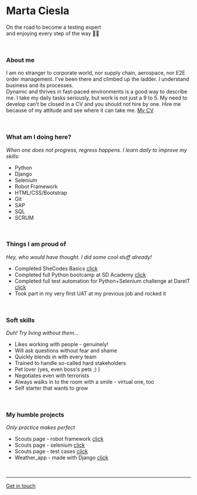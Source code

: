 
# Marta Ciesla
On the road to become a testing expert  
and enjoying every step of the way 👩‍💻

<br>

### About me
I am no stranger to corporate world, nor supply chain, aerospace, nor E2E order management. I've been there and climbed up the ladder. I understand business and its processes.<br>
Dynamic and thrives in fast-paced environments is a good way to describe me. I take my daily tasks seriously, but work is not just a 9 to 5. My need to develop can't be closed in a CV and you should not hire by one. Hire me because of my attitude and see where it can take me.
[My CV](https://github.com/martus89/portfolio/blob/master/files/CV_Marta_Ciesla.pdf)

<br>

### What am I doing here?

*When one does not progress, regress happens. I learn daily to improve my skills:*  
- Python
- Django
- Selenium
- Robot Framework
- HTML/CSS/Bootstrap
- Git
- SAP
- SQL
- SCRUM

<br>

### Things I am proud of
*Hey, who would have thought. I did some cool stuff already!*

- Completed SheCodes Basics [click](https://www.shecodes.io/certificates/0c6b59e210a45001d5e91eb816920625)
- Completed full Python bootcamp at SD Academy [click](https://app.diplomasafe.com/pl-PL/diploma/def0f72e58ac174f2604661dc0ffbd40927ad232d)
- Completed full test automation for Python+Selenium challenge at DareIT [click](https://github.com/martus89/portfolio/blob/master/files/EN_Certificate%20of%20completion_Automat%20ed%20Testing%20%2B%20Python_Marta%20Cie%C5%9Bla.pdf)
- Took part in my very first UAT at my previous job and rocked it

<br>

### Soft skills
*Duh! Try living without them...*

- Likes working with people - genuinely!
- Will ask questions without fear and shame
- Quickly blends in with every team
- Trained to handle so-called hard stakeholders
- Pet lover (yes, even boss's pets ;) )
- Negotiates even with terrorists
- Always walks in to the room with a smile - virtual one, too
- Self starter that wants to grow

<br>

### My humble projects
*Only practice makes perfect*

- Scouts page - robot framework [click](https://github.com/martus89/footballscouts_robotframework_r)
- Scouts page - selenium [click](https://github.com/martus89/Testing_scouts)
- Scouts page - test cases [click](https://drive.google.com/drive/folders/1w3fDOcsQiULcTEN04eUFY1Uuzuc3ASXT?usp=drive_link)
- Weather_app - made with Django [click](https://github.com/martus89/weather_app)



<br>

***
[Get in touch](https://www.linkedin.com/in/marta-ciesla-1a773b50/)
